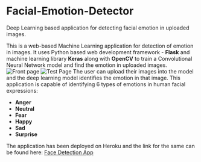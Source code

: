 # Facial-Emotion-Detector
Deep Learning based application for detecting facial emotion in uploaded images.


This is a web-based Machine Learning application for detection of emotion in images. 
It uses Python based web development framework - **Flask** and machine learning library **Keras** along with **OpenCV** to train a Convolutional Neural Network model and find the emotion in uploaded images.
![Front page](https://ibb.co/GkQFH1B)
![Test Page](https://postimg.cc/6T7bY263)
The user can upload their images into the model and the deep learning model identifies the emotion in that image. 
This application is capable of identifying 6 types of emotions in human facial expressions: 

 - **Anger**
 - **Neutral**
 - **Fear**
 - **Happy**
 - **Sad**
 - **Surprise**

The application has been deployed on Heroku and the link for the same can be found here: [Face Detection App](https://facial-detection-flask.herokuapp.com/)

